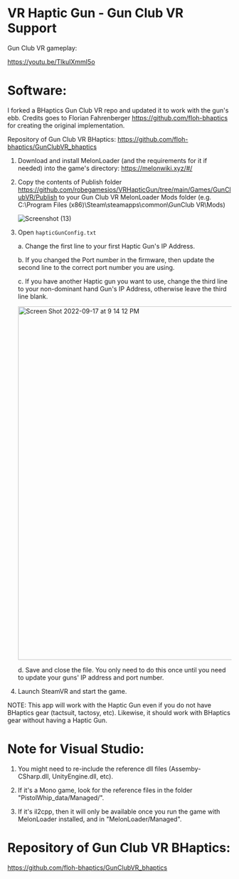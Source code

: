 # VR Haptic Gun - Gun Club VR Support

Gun Club VR gameplay:

https://youtu.be/TlkulXmmI5o

    
# Software: 
I forked a BHaptics Gun Club VR repo and updated it to work with the gun's ebb. Credits goes to Florian Fahrenberger https://github.com/floh-bhaptics for creating the original implementation.

Repository of Gun Club VR BHaptics: https://github.com/floh-bhaptics/GunClubVR_bhaptics
    
1. Download and install MelonLoader (and the requirements for it if needed) into the game's directory: https://melonwiki.xyz/#/

2. Copy the contents of Publish folder https://github.com/robegamesios/VRHapticGun/tree/main/Games/GunClubVR/Publish to your Gun Club VR MelonLoader Mods folder (e.g. C:\\Program Files (x86)\Steam\steamapps\common\GunClub VR\Mods)

    ![Screenshot (13)](https://user-images.githubusercontent.com/10041871/190916459-03a49faa-2432-457d-bfb1-91e2b7a7dfb8.png)

3. Open `hapticGunConfig.txt` 

    a. Change the first line to your first Haptic Gun's IP Address.

    b. If you changed the Port number in the firmware, then update the second line to the correct port number you are using. 

    c. If you have another Haptic gun you want to use, change the third line to your non-dominant hand Gun's IP Address, otherwise leave the third line blank. 

    <img width="794" alt="Screen Shot 2022-09-17 at 9 14 12 PM" src="https://user-images.githubusercontent.com/10041871/190885569-a4474cf4-7de6-4ffe-929d-a5e8aaf51fb2.png">

    d. Save and close the file. You only need to do this once until you need to update your guns' IP address and port number.


4. Launch SteamVR and start the game.

NOTE: This app will work with the Haptic Gun even if you do not have BHaptics gear (tactsuit, tactosy, etc). Likewise, it should work with BHaptics gear without having a Haptic Gun. 

# Note for Visual Studio:

1. You might need to re-include the reference dll files (Assemby-CSharp.dll, UnityEngine.dll, etc).

2. If it's a Mono game, look for the reference files in the folder "PistolWhip_data/Managed/".

3. If it's il2cpp, then it will only be available once you run the game with MelonLoader installed, and in "MelonLoader/Managed".

# Repository of Gun Club VR BHaptics:
https://github.com/floh-bhaptics/GunClubVR_bhaptics
